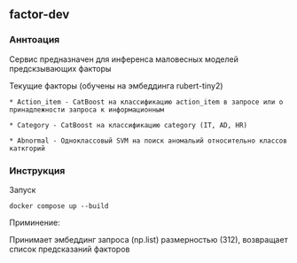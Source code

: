 ## factor-dev

### Аннтоация
Сервис предназначен для инференса маловесных моделей предскзывающих факторы

Текущие факторы (обучены на эмбеддинга rubert-tiny2)

    * Action_item - CatBoost на классификацию action_item в запросе или о принадлежности запроса к информационным

    * Category - CatBoost на классификацию category (IT, AD, HR)

    * Abnormal - Одноклассовый SVM на поиск аномальий относительно классов каткгорий

### Инструкция
Запуск
```
docker compose up --build
```

Приминение:

Принимает эмбеддинг запроса (np.list) размерностью (312), возвращает список предсказаний факторов